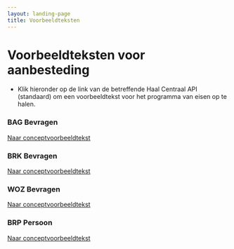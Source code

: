 ```yaml
---
layout: landing-page
title: Voorbeeldteksten
---
```


# Voorbeeldteksten voor aanbesteding
* Klik hieronder op de link van de betreffende Haal Centraal API (standaard) om een voorbeeldtekst voor het programma van eisen op te halen.

<div class="row">

  <div class="col">
    <div class="card no-border">
      <div class="card-body">
        <h3 class="card-title">BAG Bevragen</h3>
        <p class="card-text">
          <a href="https://vng-realisatie.github.io/Haal-Centraal/BAG-voorbeeldtekst">Naar conceptvoorbeeldtekst</a>
        </p>
      </div>
    </div>
  </div>
  <div class="col">
    <div class="card no-border">
      <div class="card-body">
        <h3 class="card-title">BRK Bevragen</h3>
        <p class="card-text"> 
          <a href="https://vng-realisatie.github.io/Haal-Centraal/BRK-voorbeeldtekst">Naar conceptvoorbeeldtekst</a>
        </p>
      </div>
    </div>
  </div>
  <div class="col">
    <div class="card no-border">
      <div class="card-body">
        <h3 class="card-title">WOZ Bevragen</h3>
        <p class="card-text">
          <a href="https://vng-realisatie.github.io/Haal-Centraal/WOZ-voorbeeldtekst">Naar conceptvoorbeeldtekst</a>
        </p>
        </div>
    </div>
  </div>
</div>  
<div class="row">
  <div class="col">
    <div class="card no-border">
      <div class="card-body">
        <h3 class="card-title">BRP Persoon</h3>
        <p class="card-text">
          <a href="https://vng-realisatie.github.io/Haal-Centraal/BRP-voorbeeldtekst">Naar conceptvoorbeeldtekst</a>
        </p>
        </div>
    </div>
  </div>
  <div class="col">
    <div class="card no-border">
      <div class="card-body">
        <h3 class="card-title">&nbsp;</h3>
        <p class="card-text">&nbsp;</p>
      </div>
    </div>
  </div>
  <div class="col">
    <div class="card no-border">
      <div class="card-body">
        <h3 class="card-title">&nbsp;</h3>
        <p class="card-text">&nbsp;</p>
      </div>
    </div>
  </div>
</div>
<br>


&nbsp;   

&nbsp;   
